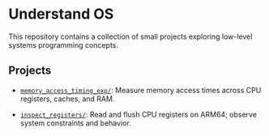 # Understand OS

This repository contains a collection of small projects exploring low-level systems programming concepts.

## Projects

* [`memory_access_timing_exp/`](./memory_access_timing_exp/):
  Measure memory access times across CPU registers, caches, and RAM.

* [`inspect_registers/`](./inspect_registers/):
  Read and flush CPU registers on ARM64; observe system constraints and behavior.
